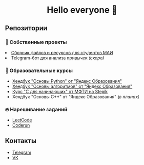 <h1 align="center">Hello everyone 👋</h1>


<h2>Репозитории</h2>
<h3>🧸 Собственные проекты</h3>
<ui>
  <li><a href="https://github.com/iannsgirdye/mai_library">Сборник файлов и ресурсов для студентов МАИ</a></li>
  <li>Telegram-бот для анализа привычек <i>(скоро)</i></li>
</ui>

<h3>📖 Образовательные курсы</h3>
<ul>
  <li><a href="https://github.com/iannsgirdye/yandex_python">Хендбук "Основы Python" от "Яндекс Образования"</a></li>
  <li><a href="https://github.com/iannsgirdye/yandex_algorithms">Хендбук "Основы алгоритмов" от "Яндекс Образования"</a></li>
  <li><a href="https://github.com/iannsgirdye/stepik_mfti-c">Курс "C для начинающих" от МФТИ на Stepik</a></li>
  <li>Хендбук "Основы C++" от "Яндекс Образования" <i>(в планах)</i></li>
</ul>
<h3>🔥 Нарешивание заданий</h3>
<ul>
  <li><a href="https://github.com/iannsgirdye/leetcode">LeetCode</a></li>
  <li><a href="https://github.com/iannsgirdye/yandex_coderun">Coderun</a></li>
</ul>


<h2>Контакты</h2>
<ul>
  <li><a href="https://t.me/iannsgirdye">Telegram</a></li>
  <li><a href="https://vk.com/iannsgirdye">VK</a></li>
</ul>



<!--
**iannsgirdye/iannsgirdye** is a ✨ _special_ ✨ repository because its `README.md` (this file) appears on your GitHub profile.

Here are some ideas to get you started:

- 🔭 I’m currently working on ...
- 🌱 I’m currently learning ...
- 👯 I’m looking to collaborate on ...
- 🤔 I’m looking for help with ...
- 💬 Ask me about ...
- 📫 How to reach me: ...
- 😄 Pronouns: ...
- ⚡ Fun fact: ...
-->
